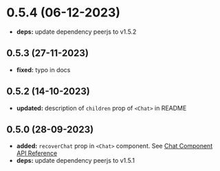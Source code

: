 # 0.5.4 (06-12-2023)
- **deps:** update dependency peerjs to v1.5.2
## 0.5.3 (27-11-2023)
- **fixed:** typo in docs
## 0.5.2 (14-10-2023)
- **updated:** description of `children` prop of `<Chat>` in README
## 0.5.0 (28-09-2023)
- **added:** `recoverChat` prop in `<Chat>` component. See [Chat Component API Reference](https://www.npmjs.com/package/react-peer-chat#chat-component-api-reference)
- **deps:** update dependency peerjs to v1.5.1